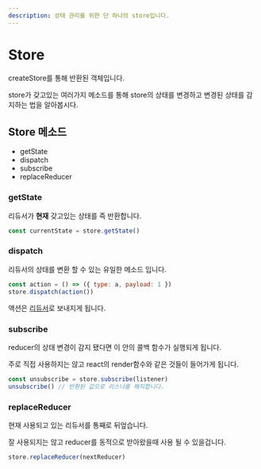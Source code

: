 ```yaml
---
description: 상태 관리를 위한 단 하나의 store입니다.
---
```


# Store

createStore를 통해 반환된 객체입니다.

store가 갖고있는 여러가지 메소드를 통해 store의 상태를 변경하고 변경된 상태를 감지하는 법을 알아봅시다.

## Store 메소드   

* getState
* dispatch
* subscribe
* replaceReducer

### getState

리듀서가 **현재** 갖고있는 상태를 즉 반환합니다. 

```javascript
const currentState = store.getState()
```

### dispatch

리듀서의 상태를 변환 할 수 있는 유일한 메소드 입니다.

```javascript
const action = () => ({ type: a, payload: 1 })
store.dispatch(action())
```

액션은 [리듀서](../dictionary/example-code.md#reducer)로 보내지게 됩니다. 

### subscribe

reducer의 상태 변경이 감지 됐다면 이 안의 콜백 함수가 실행되게 됩니다.

주로 직접 사용하지는 않고 react의 render함수와 같은 것들이 들어가게 됩니다.

```javascript
const unsubscribe = store.subscribe(listener)
unsubscribe() // 반환된 값으로 리스너를 해지합니다.
```

### replaceReducer

현재 사용되고 있는 리듀서를 통째로 뒤엎습니다.

잘 사용되지는 않고 reducer를 동적으로 받아왔을때 사용 될 수 있을겁니다.

```javascript
store.replaceReducer(nextReducer)
```

